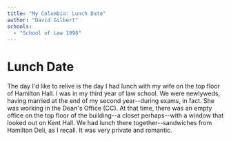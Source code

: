 ```yaml
---
title: "My Columbia: Lunch Date"
author: "David Gilbert"
schools:
  - "School of Law 1998"
---
```


# Lunch Date

The day I'd like to relive is the day I had lunch with my wife on the top floor of Hamilton Hall.  I was in my third year of law school.  We were newlyweds, having married at the end of my second year--during exams, in fact.  She was working in the Dean's Office (CC).  At that time, there was an empty office on the top floor of the building--a closet perhaps--with a window that looked out on Kent Hall.  We had lunch there together--sandwiches from Hamilton Deli, as I recall.  It was very private and romantic.

